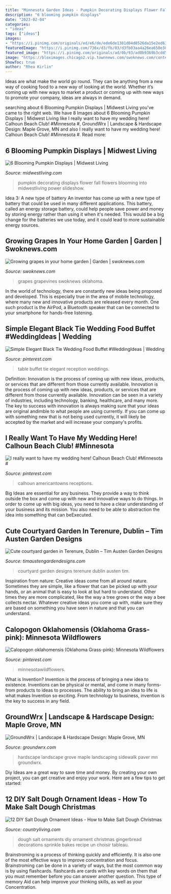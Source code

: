```yaml
---
title: "Minnesota Garden Ideas - Pumpkin Decorating Displays Flower Fall Flowers Blooming Into Midwestliving Power Slideshow"
description: "6 blooming pumpkin displays"
date: "2023-02-04"
categories:
- "ideas"
tags: ["ideas"]
images:
- "https://i.pinimg.com/originals/ed/e6/de/ede6de1381d04d8526da15e2ed63f505.jpg"
featuredImage: "https://i.pinimg.com/736x/d3/fb/03/d3fb03aa4a26ea650e3855347de4d014.jpg"
featured_image: "https://i.pinimg.com/originals/ad/0b/93/ad0b9369b3cdd5a63d2b9ed081dcd585.jpg"
image: "https://bloximages.chicago2.vip.townnews.com/swoknews.com/content/tncms/assets/v3/editorial/0/6d/06d3f5be-772b-5e9a-abde-21add1c79551/5f2234a862558.image.jpg?resize=750%2C561"
ShowToc: true
author: "Rhea Kirlin"
---
```



Ideas are what make the world go round. They can be anything from a new way of cooking food to a new way of looking at the world. Whether it’s coming up with new ways to market a product or coming up with new ways to promote your company, ideas are always in demand.

	

		
searching about 6 Blooming Pumpkin Displays | Midwest Living you've came to the right web. We have 8 Images about 6 Blooming Pumpkin Displays | Midwest Living like I really want to have my wedding here! Calhoun Beach Club! #Minnesota #, GroundWrx | Landscape &amp; Hardscape Design: Maple Grove, MN and also I really want to have my wedding here! Calhoun Beach Club! #Minnesota #. Read more:
		
    
## 6 Blooming Pumpkin Displays | Midwest Living

<img loading=lazy src="http://images.midwestliving.mdpcdn.com/sites/midwestliving.com/files/styles/large/public/102026088.jpg?itok=ro609ZWq" onerror="this.onerror=null;this.src='https://tse1.mm.bing.net/th?id=OIP.HD36MpLh9Nd1rSwaTkxCwQHaIS&amp;pid=15.1';" alt="6 Blooming Pumpkin Displays | Midwest Living">

_Source: midwestliving.com_

>pumpkin decorating displays flower fall flowers blooming into midwestliving power slideshow. 

	

Idea 3: A new type of battery
An inventor has come up with a new type of battery that could be used in many different applications. This battery, called an energy storage battery, could help people save power and money by storing energy rather than using it when it's needed. This would be a big change for the batteries we use today, and it could lead to more sustainable energy sources.

    
## Growing Grapes In Your Home Garden | Garden | Swoknews.com

<img loading=lazy src="https://bloximages.chicago2.vip.townnews.com/swoknews.com/content/tncms/assets/v3/editorial/0/6d/06d3f5be-772b-5e9a-abde-21add1c79551/5f2234a862558.image.jpg?resize=750%2C561" onerror="this.onerror=null;this.src='https://tse3.mm.bing.net/th?id=OIP.RVmWGCnKo-Pw3woggnGn6wHaFi&amp;pid=15.1';" alt="Growing grapes in your home garden | Garden | swoknews.com">

_Source: swoknews.com_

>grapes grapevines swoknews oklahoma. 

	

In the world of technology, there are constantly new ideas being proposed and developed. This is especially true in the area of mobile technology, where many new and innovative products are released every month. One such product is the AirPod, a Bluetooth speaker that can be connected to your smartphone for hands-free listening.

    
## Simple Elegant Black Tie Wedding Food Buffet #WeddingIdeas | Wedding

<img loading=lazy src="https://i.pinimg.com/originals/ad/0b/93/ad0b9369b3cdd5a63d2b9ed081dcd585.jpg" onerror="this.onerror=null;this.src='https://tse4.mm.bing.net/th?id=OIP.ta-sjgonqIlaVDrtQP2l4wHaLH&amp;pid=15.1';" alt="Simple Elegant Black Tie Wedding Food Buffet #WeddingIdeas | Wedding">

_Source: pinterest.com_

>table buffet tie elegant reception weddings. 

	

Definition: Innovation is the process of coming up with new ideas, products, or services that are different from those currently available.
Innovation is the process of coming up with new ideas, products, or services that are different from those currently available. Innovation can be seen in a variety of industries, including technology, banking, healthcare, and many more. The key to success with innovation is always making sure that your ideas are original andimble to what people are using currently. If you can come up with something new that is not being used currently, it will likely be accepted by the market and will increase your company's profits.

    
## I Really Want To Have My Wedding Here! Calhoun Beach Club! #Minnesota #

<img loading=lazy src="https://i.pinimg.com/originals/ed/e6/de/ede6de1381d04d8526da15e2ed63f505.jpg" onerror="this.onerror=null;this.src='https://tse4.mm.bing.net/th?id=OIP.p_f0nXNCX_oHw5rO4ymrtAHaLH&amp;pid=15.1';" alt="I really want to have my wedding here! Calhoun Beach Club! #Minnesota #">

_Source: pinterest.com_

>calhoun americantowns receptions. 

	

Big Ideas are essential for any business. They provide a way to think outside the box and come up with new and innovative ways to do things. In order to come up with big ideas, you need to have a clear understanding of your business and its mission. You also need to be able to abstraction the idea into something that can beExecuted.

    
## Cute Courtyard Garden In Terenure, Dublin – Tim Austen Garden Designs

<img loading=lazy src="https://www.timaustengardendesigns.com/wp-content/uploads/2016/07/Tim-Austen-Garden-Design-Courtyard-Garden-Terenure-1.jpg" onerror="this.onerror=null;this.src='https://tse2.mm.bing.net/th?id=OIP.ePOsSLzUVCryZ5HLCMzrWwHaE8&amp;pid=15.1';" alt="Cute courtyard garden in Terenure, Dublin – Tim Austen Garden Designs">

_Source: timaustengardendesigns.com_

>courtyard garden designs terenure dublin austen tim. 

	

Inspiration from nature:
Creative ideas come from all around nature. Sometimes they are simple, like a flower that can be picked up with your hands, or an animal that is easy to look at but hard to understand. Other times they are more complicated, like the way a tree grows or the way a bee collects nectar. Whatever creative ideas you come up with, make sure they are based on something you have seen in nature and that you can understand.

    
## Calopogon Oklahomensis (Oklahoma Grass-pink): Minnesota Wildflowers

<img loading=lazy src="https://i.pinimg.com/736x/d3/fb/03/d3fb03aa4a26ea650e3855347de4d014.jpg" onerror="this.onerror=null;this.src='https://tse3.mm.bing.net/th?id=OIP.ywEjeng2p0wWwcrJDFr2MQHaJ4&amp;pid=15.1';" alt="Calopogon oklahomensis (Oklahoma Grass-pink): Minnesota Wildflowers">

_Source: pinterest.com_

>minnesotawildflowers. 

	

What is Invention?
Invention is the process of bringing a new idea to existence. Inventions can be physical or mental, and come in many forms- from products to ideas to processes. The ability to bring an idea to life is what makes Invention so exciting. From technology to business, invention is the key to success in any field.

    
## GroundWrx | Landscape &amp; Hardscape Design: Maple Grove, MN

<img loading=lazy src="http://www.groundwrx.com/wp-content/uploads/2015/11/Maple-Grove-Landscaping-and-Paver-Sidewalk-03.jpg" onerror="this.onerror=null;this.src='https://tse2.mm.bing.net/th?id=OIP.vW8qq5JiThvZlfLTWmMYtwHaFi&amp;pid=15.1';" alt="GroundWrx | Landscape &amp; Hardscape Design: Maple Grove, MN">

_Source: groundwrx.com_

>hardscape landscape grove maple landscaping sidewalk paver mn groundwrx. 

	

Diy Ideas are a great way to save time and money. By creating your own project, you can get creative and enjoy your work. Here are a few tips to get started: 

    
## 12 DIY Salt Dough Ornament Ideas - How To Make Salt Dough Christmas

<img loading=lazy src="http://clv.h-cdn.co/assets/17/45/1510354505-gingerbread-folk-salt-dough-ornaments.jpg" onerror="this.onerror=null;this.src='https://tse1.mm.bing.net/th?id=OIP.POVa39q_7TuC3TTBhPs5BQHaLH&amp;pid=15.1';" alt="12 DIY Salt Dough Ornament Ideas - How to Make Salt Dough Christmas">

_Source: countryliving.com_

>dough salt ornaments diy ornament christmas gingerbread decorations sprinkle bakes recipe un choisir tableau. 

	

Brainstroming is a process of thinking quickly and efficiently. It is also one of the most effective ways to improve concentration and focus. Brainstroming can be done in a variety of ways, but the most common way is by using flashcards. flashcards are cards with key words on them that you must remember before you can answer another question. This type of memory Aid can help improve your thinking skills, as well as your Concentration.

